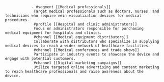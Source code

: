 				- #segment [[Medical professionals]]
				 Target medical professionals such as doctors, nurses, and technicians who require vein visualization devices for medical procedures.
				 #profile [[Hospital and clinic administrators]]
				 Focus on administrators responsible for purchasing medical equipment for hospitals and clinics.
				 #channel [[Medical equipment distributors]]
				 Collaborate with distributors who specialize in supplying medical devices to reach a wider network of healthcare facilities.
				 #channel [[Medical conferences and trade shows]]
				 Participate in industry events to showcase the device and engage with potential customers.
				 #channel [[Digital marketing campaigns]]
				 Utilize targeted online advertising and content marketing to reach healthcare professionals and raise awareness about the device.



